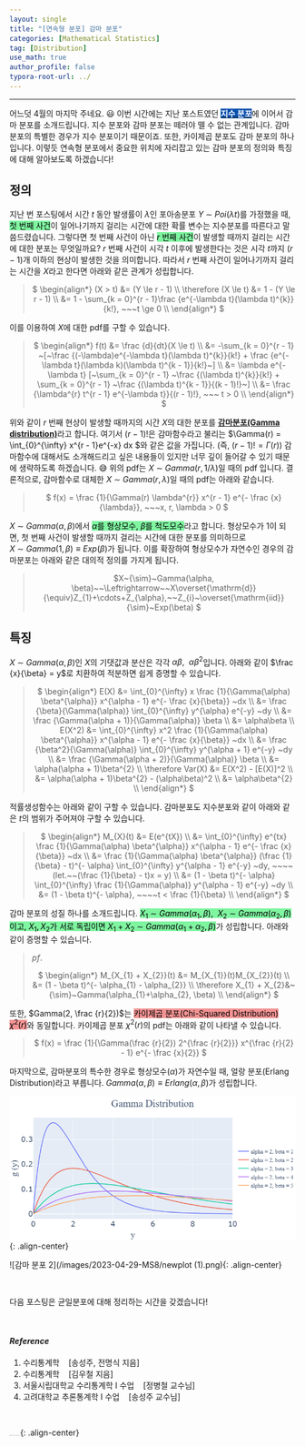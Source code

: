 ```yaml
---
layout: single
title: "[연속형 분포] 감마 분포"
categories: [Mathematical Statistics]
tag: [Distribution]
use_math: true
author_profile: false
typora-root-url: ../
---
```

-----
어느덧 4월의 마지막 주네요. 😃 이번 시간에는 지난 포스트였던 <mark style='background-color: #0550ae'><b><a href='https://woongsonvi.github.io/mathematical%20statistics/MS7/'><font color="white">지수 분포</font></a></b></mark>에 이어서 감마 분포를 소개드립니다. 지수 분포와 감마 분포는 떼러야 뗄 수 없는 관계입니다. 감마 분포의 특별한 경우가 지수 분포이기 때문이죠. 또한, 카이제곱 분포도 감마 분포의 하나입니다. 이렇듯 연속형 분포에서 중요한 위치에 자리잡고 있는 감마 분포의 정의와 특징에 대해 알아보도록 하겠습니다!

## 정의

지난 번 포스팅에서 시간 $t$ 동안 발생률이 $\lambda$인 포아송분포 $Y~{\sim}~Poi(\lambda t)$를 가정했을 때, <mark style='background-color: #7ff5a0'>첫 번째 사건</mark>이 일어나기까지 걸리는 시간에 대한 확률 변수는 지수분포를 따른다고 말씀드렸습니다. 그렇다면 첫 번째 사건이 아닌 <mark style='background-color: #7ff5a0'>$r$ 번째 사건</mark>이 발생할 때까지 걸리는 시간에 대한 분포는 무엇일까요? $r$ 번째 사건이 시각 $t$ 이후에 발생한다는 것은 시각 $t$까지 $(r - 1)$개 이하의 현상이 발생한 것을 의미합니다. 따라서 $r$ 번째 사건이 일어나기까지 걸리는 시간을 $X$라고 한다면 아래와 같은 관계가 성립합니다.

> <p style = "text-align:center;">
>  $ \begin{align*}
> 	(X > t) &= (Y \le r - 1) \\
>     \therefore (X \le t) &= 1 - (Y \le r - 1) \\
>     &= 1 - \sum_{k = 0}^{r - 1}\frac {e^{-\lambda t}(\lambda t)^{k}}{k!}, ~~~t \ge 0 \\
>  \end{align*} $
> </p>

이를 이용하여 $X$에 대한 pdf를 구할 수 있습니다.

> <p style = "text-align:center;"> $ \begin{align*}
> f(t) &= \frac {d}{dt}(X \le t) \\
> &= -\sum_{k = 0}^{r - 1} ~[~\frac {(-\lambda)e^{-\lambda t}(\lambda t)^{k}}{k!} + \frac {e^{-\lambda t}(\lambda k)(\lambda t)^{k - 1}}{k!}~] \\
> &= \lambda e^{-\lambda t} [~\sum_{k = 0}^{r - 1} ~\frac {(\lambda t)^{k}}{k!} + \sum_{k = 0}^{r - 1} ~\frac {(\lambda t)^{k - 1}}{(k - 1)!}~] \\
> &= \frac {\lambda^{r} t^{r - 1} e^{-\lambda t}}{(r - 1)!}, ~~~ t > 0 \\
> \end{align*} $ </p>

위와 같이 $r$ 번째 현상이 발생할 때까지의 시간 $X$의 대한 분포를 <u><b>감마분포(Gamma distribution)</b></u>라고 합니다. 여기서 $(r - 1)!$은 감마함수라고 불리는 $\Gamma(r) = \int_{0}^{\infty} x^{r - 1}e^{-x} dx $와 같은 값을 가집니다. (즉, $(r - 1)! = \Gamma(r)$) 감마함수에 대해서도 소개해드리고 싶은 내용들이 있지만 너무 깊이 들어갈 수 있기 때문에 생략하도록 하겠습니다. 😅 위의 pdf는 $X~{\sim}~Gamma(r, 1 / \lambda)$일 때의 pdf 입니다. 결론적으로, 감마함수로 대체한 $X~{\sim}~Gamma(r, \lambda)$일 때의 pdf는 아래와 같습니다.

> <p style = "text-align:center;">
> $ 
> f(x) = \frac {1}{\Gamma(r) \lambda^{r}} x^{r - 1} e^{- \frac {x}{\lambda}}, ~~~x, r, \lambda > 0
> $
> </p>

$X~{\sim}~Gamma(\alpha, \beta)$에서 <mark style='background-color: #7ff5a0'>$\alpha$를 형상모수, $\beta$를 척도모수</mark>라고 합니다. 형상모수가 1이 되면, 첫 번째 사건이 발생할 때까지 걸리는 시간에 대한 분포를 의미하므로 $X~{\sim}~Gamma(1, \beta) \equiv Exp(\beta)$가 됩니다. 이를 확장하여 형상모수가 자연수인 경우의 감마분포는 아래와 같은 대의적 정의를 가지게 됩니다.

> <p style = "text-align:center;">
> $X~{\sim}~Gamma(\alpha, \beta)~~\Leftrightarrow~~X\overset{\mathrm{d}}{\equiv}Z_{1}+\cdots+Z_{\alpha},~~Z_{i}~\overset{\mathrm{iid}}{\sim}~Exp(\beta)
> $</p>

## 특징

$X~{\sim}~Gamma(\alpha, \beta)$인 $X$의 기댓값과 분산은 각각 $\alpha\beta, ~~\alpha\beta^{2}$입니다. 아래와 같이 $\frac {x}{\beta} = y$로 치환하여 적분하면 쉽게 증명할 수 있습니다.

> <p style = "text-align:center;">
> $ \begin{align*}
> E(X) &= \int_{0}^{\infty} x \frac {1}{\Gamma(\alpha) \beta^{\alpha}} x^{\alpha - 1} e^{- \frac {x}{\beta}} ~dx \\
> &= \frac {\beta}{\Gamma(\alpha)} \int_{0}^{\infty} y^{\alpha} e^{-y} ~dy \\
> &= \frac {\Gamma(\alpha + 1)}{\Gamma(\alpha)} \beta \\
> &= \alpha\beta \\
> E(X^2) &= \int_{0}^{\infty} x^2 \frac {1}{\Gamma(\alpha) \beta^{\alpha}} x^{\alpha - 1} e^{- \frac {x}{\beta}} ~dx \\
> &= \frac {\beta^2}{\Gamma(\alpha)} \int_{0}^{\infty} y^{\alpha + 1} e^{-y} ~dy \\
> &= \frac {\Gamma(\alpha + 2)}{\Gamma(\alpha)} \beta \\
> &= \alpha(\alpha + 1)\beta^{2} \\
> \therefore Var(X) &= E(X^2) - [E(X)]^2 \\
> &= \alpha(\alpha + 1)\beta^{2} - (\alpha\beta)^2 \\ 
> &= \alpha\beta^{2} \\   
> \end{align*} $</p>

적률생성함수는 아래와 같이 구할 수 있습니다. 감마분포도 지수분포와 같이 아래와 같은 $t$의 범위가 주어져야 구할 수 있습니다.

> <p style = "text-align:center;">
> $ \begin{align*}
> M_{X}(t) &= E(e^{tX}) \\
> &= \int_{0}^{\infty} e^{tx} \frac {1}{\Gamma(\alpha) \beta^{\alpha}} x^{\alpha - 1} e^{- \frac {x}{\beta}} ~dx \\
> &= \frac {1}{\Gamma(\alpha) \beta^{\alpha}} (\frac {1}{\beta} - t)^{- \alpha} \int_{0}^{\infty} y^{\alpha - 1} e^{-y} ~dy, ~~~~(let.~~(\frac {1}{\beta} - t)x = y) \\
> &= (1 - \beta t)^{- \alpha} \int_{0}^{\infty} \frac {1}{\Gamma(\alpha)} y^{\alpha - 1} e^{-y} ~dy \\
> &= (1 - \beta t)^{- \alpha}, ~~~~t < \frac {1}{\beta} \\
> \end{align*} $</p>

감마 분포의 성질 하나를 소개드립니다. <mark style='background-color: #7ff5a0'>$X_{1}~{\sim}~Gamma(\alpha_{1}, \beta), ~~X_{2}~{\sim}~Gamma(\alpha_{2}, \beta)$이고, $X_{1}, X_{2}$가 서로 독립이면 $X_{1} + X_{2}~{\sim}~Gamma(\alpha_{1}+\alpha_{2}, \beta)$</mark>가 성립합니다. 아래와 같이 증명할 수 있습니다.

> $pf.$
>
> <p style = "text-align:center;">
> $ \begin{align*}
> M_{X_{1} + X_{2}}(t) &= M_{X_{1}}(t)M_{X_{2}}(t) \\
> &= (1 - \beta t)^{- \alpha_{1} - \alpha_{2}} \\
> \therefore X_{1} + X_{2}&~{\sim}~Gamma(\alpha_{1}+\alpha_{2}, \beta) \\
> \end{align*} $</p>

또한, $Gamma(2, \frac {r}{2})$는 <mark style='background-color: #f39393'>카이제곱 분포(Chi-Squared Distribution) $\chi^{2}(r)$</mark>와 동일합니다. 카이제곱 분포 $\chi^{2}(r)$의 pdf는 아래와 같이 나타낼 수 있습니다.

> <p style = "text-align:center;">
> $ 
> f(x) = \frac {1}{\Gamma(\frac {r}{2}) 2^{\frac {r}{2}}} x^{\frac {r}{2} - 1} e^{- \frac {x}{2}}
> $
> </p>

마지막으로, 감마분포의 특수한 경우로 형상모수($\alpha$)가 자연수일 때, 얼랑 분포(Erlang Distribution)라고 부릅니다. $Gamma(\alpha, \beta) \equiv Erlang(\alpha, \beta)$가 성립합니다.

![감마 분포 1](/images/2023-04-29-MS8/newplot.png){: .align-center}

![감마 분포 2](/images/2023-04-29-MS8/newplot (1).png){: .align-center}

<br>

다음 포스팅은 균일분포에 대해 정리하는 시간을 갖겠습니다!

<br>

#### *Reference*

1. 수리통계학&nbsp;&nbsp;&nbsp;&nbsp;[송성주, 전명식 지음]
2. 수리통계학&nbsp;&nbsp;&nbsp;&nbsp;[김우철 지음]
3. 서울시립대학교 수리통계학 I 수업&nbsp;&nbsp;&nbsp;&nbsp;[정병철 교수님]
4. 고려대학교 추론통계학 I 수업&nbsp;&nbsp;&nbsp;&nbsp;[송성주 교수님]

<br>

<img src="https://user-images.githubusercontent.com/37182279/216820587-4617a62e-0565-47f1-9ead-f4cd367572a1.png" alt="DATA_100%_LOGO_LIGHT" style="zoom:10%">{: .align-center}

<br>

<br>



